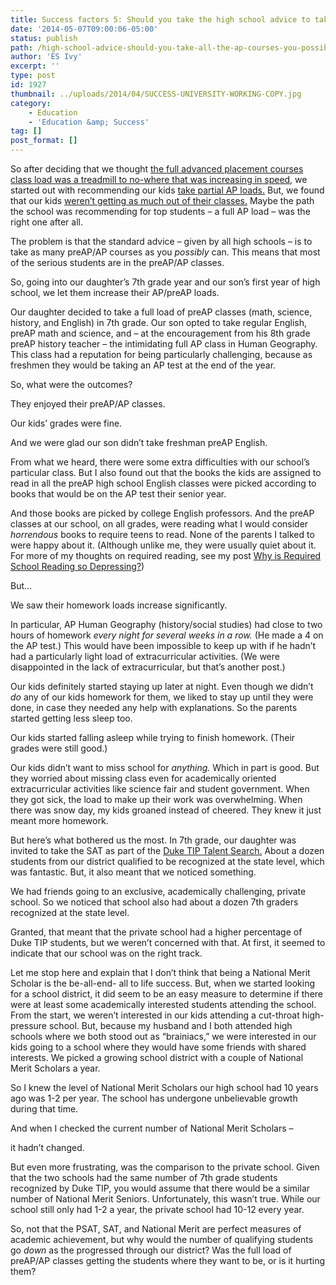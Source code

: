 ```yaml
---
title: Success factors 5: Should you take the high school advice to take all the AP courses you possible can?
date: '2014-05-07T09:00:06-05:00'
status: publish
path: /high-school-advice-should-you-take-all-the-ap-courses-you-possible-can
author: 'ES Ivy'
excerpt: ''
type: post
id: 1927
thumbnail: ../uploads/2014/04/SUCCESS-UNIVERSITY-WORKING-COPY.jpg
category:
    - Education
    - 'Education &amp; Success'
tag: []
post_format: []
---
```

So after deciding that we thought [the full advanced placement courses class load was a treadmill to no-where that was increasing in speed,](http://192.168.1.34:4945/?p=1919) we started out with recommending our kids [take partial AP loads.](http://192.168.1.34:4945/?p=1920 "success factors 3") But, we found that our kids [weren’t getting as much out of their classes.](http://192.168.1.34:4945/?p=1925 "success factors 4") Maybe the path the school was recommending for top students – a full AP load – was the right one after all.

The problem is that the standard advice – given by all high schools – is to take as many preAP/AP courses as you *possibly* can. This means that most of the serious students are in the preAP/AP classes.

So, going into our daughter’s 7th grade year and our son’s first year of high school, we let them increase their AP/preAP loads.

Our daughter decided to take a full load of preAP classes (math, science, history, and English) in 7th grade. Our son opted to take regular English, preAP math and science, and – at the encouragement from his 8th grade preAP history teacher – the intimidating full AP class in Human Geography. This class had a reputation for being particularly challenging, because as freshmen they would be taking an AP test at the end of the year.

So, what were the outcomes?

They enjoyed their preAP/AP classes.

Our kids’ grades were fine.

And we were glad our son didn’t take freshman preAP English.

From what we heard, there were some extra difficulties with our school’s particular class. But I also found out that the books the kids are assigned to read in all the preAP high school English classes were picked according to books that would be on the AP test their senior year.

And those books are picked by college English professors. And the preAP classes at our school, on all grades, were reading what I would consider *horrendous* books to require teens to read. None of the parents I talked to were happy about it. (Although unlike me, they were usually quiet about it. For more of my thoughts on required reading, see my post [Why is Required School Reading so Depressing?](http://192.168.1.34:4945/why-is-required-school-reading-so-depressing/ "Why is required school reading so depressing?"))

But…

We saw their homework loads increase significantly.

In particular, AP Human Geography (history/social studies) had close to two hours of homework *every night for several weeks in a row.* (He made a 4 on the AP test.) This would have been impossible to keep up with if he hadn’t had a particularly light load of extracurricular activities. (We were disappointed in the lack of extracurricular, but that’s another post.)

Our kids definitely started staying up later at night. Even though we didn’t *do* any of our kids homework for them, we liked to stay up until they were done, in case they needed any help with explanations. So the parents started getting less sleep too.

Our kids started falling asleep while trying to finish homework. (Their grades were still good.)

Our kids didn’t want to miss school for *anything.* Which in part is good. But they worried about missing class even for academically oriented extracurricular activities like science fair and student government. When they got sick, the load to make up their work was overwhelming. When there was snow day, my kids groaned instead of cheered. They knew it just meant more homework.

But here’s what bothered us the most. In 7th grade, our daughter was invited to take the SAT as part of the [Duke TIP Talent Search.](http://tip.duke.edu/node/44 "Duke TIP") About a dozen students from our district qualified to be recognized at the state level, which was fantastic. But, it also meant that we noticed something.

We had friends going to an exclusive, academically challenging, private school. So we noticed that school also had about a dozen 7th graders recognized at the state level.

Granted, that meant that the private school had a higher percentage of Duke TIP students, but we weren’t concerned with that. At first, it seemed to indicate that our school was on the right track.

Let me stop here and explain that I don’t think that being a National Merit Scholar is the be-all-end- all to life success. But, when we started looking for a school district, it did seem to be an easy measure to determine if there were at least some academically interested students attending the school. From the start, we weren’t interested in our kids attending a cut-throat high-pressure school. But, because my husband and I both attended high schools where we both stood out as “brainiacs,” we were interested in our kids going to a school where they would have some friends with shared interests. We picked a growing school district with a couple of National Merit Scholars a year.

So I knew the level of National Merit Scholars our high school had 10 years ago was 1-2 per year. The school has undergone unbelievable growth during that time.

And when I checked the current number of National Merit Scholars –

it hadn’t changed.

But even more frustrating, was the comparison to the private school. Given that the two schools had the same number of 7th grade students recognized by Duke TIP, you would assume that there would be a similar number of National Merit Seniors. Unfortunately, this wasn’t true. While our school still only had 1-2 a year, the private school had 10-12 every year.

So, not that the PSAT, SAT, and National Merit are perfect measures of academic achievement, but why would the number of qualifying students go *down* as the progressed through our district? Was the full load of preAP/AP classes getting the students where they want to be, or is it hurting them?